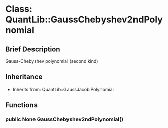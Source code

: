 # Class: QuantLib::GaussChebyshev2ndPolynomial

## Brief Description
Gauss-Chebyshev polynomial (second kind) 

## Inheritance
- Inherits from: QuantLib::GaussJacobiPolynomial

## Functions
### public None GaussChebyshev2ndPolynomial()


